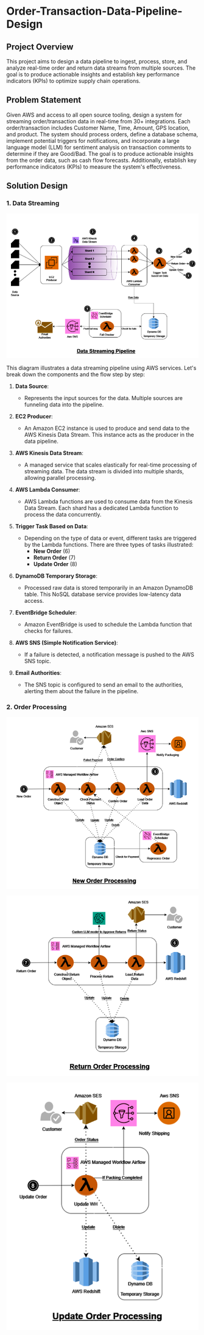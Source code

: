 # Order-Transaction-Data-Pipeline-Design

## Project Overview

This project aims to design a data pipeline to ingest, process, store, and analyze real-time order and return data streams from multiple sources. The goal is to produce actionable insights and establish key performance indicators (KPIs) to optimize supply chain operations.

## Problem Statement

Given AWS and access to all open source tooling, design a system for streaming order/transaction data in real-time from 30+ integrations. Each order/transaction includes Customer Name, Time, Amount, GPS location, and product. The system should process orders, define a database schema, implement potential triggers for notifications, and incorporate a large language model (LLM) for sentiment analysis on transaction comments to determine if they are Good/Bad. The goal is to produce actionable insights from the order data, such as cash flow forecasts. Additionally, establish key performance indicators (KPIs) to measure the system's effectiveness.

## Solution Design

### 1. Data Streaming

![Data Streaming](https://github.com/ChaudharyAnshul/Order-Transaction-Data-Pipeline-Design/blob/main/design%20image/Data_pipeline_Design.drawio.png)

This diagram illustrates a data streaming pipeline using AWS services. Let's break down the components and the flow step by step:

1. **Data Source**:
   - Represents the input sources for the data. Multiple sources are funneling data into the pipeline.

2. **EC2 Producer**:
   - An Amazon EC2 instance is used to produce and send data to the AWS Kinesis Data Stream. This instance acts as the producer in the data pipeline.

3. **AWS Kinesis Data Stream**:
   - A managed service that scales elastically for real-time processing of streaming data. The data stream is divided into multiple shards, allowing parallel processing.

4. **AWS Lambda Consumer**:
   - AWS Lambda functions are used to consume data from the Kinesis Data Stream. Each shard has a dedicated Lambda function to process the data concurrently.

5. **Trigger Task Based on Data**:
   - Depending on the type of data or event, different tasks are triggered by the Lambda functions. There are three types of tasks illustrated:
     - **New Order** (6)
     - **Return Order** (7)
     - **Update Order** (8)

6. **DynamoDB Temporary Storage**:
   - Processed raw data is stored temporarily in an Amazon DynamoDB table. This NoSQL database service provides low-latency data access.

7. **EventBridge Scheduler**:
   - Amazon EventBridge is used to schedule the Lambda function that checks for failures. 

8. **AWS SNS (Simple Notification Service)**:
   - If a failure is detected, a notification message is pushed to the AWS SNS topic.

9. **Email Authorities**:
    - The SNS topic is configured to send an email to the authorities, alerting them about the failure in the pipeline.

### 2. Order Processing

![New Orders](https://github.com/ChaudharyAnshul/Order-Transaction-Data-Pipeline-Design/blob/main/design%20image/new_order.drawio.png)

![Return Orders](https://github.com/ChaudharyAnshul/Order-Transaction-Data-Pipeline-Design/blob/main/design%20image/return_order.drawio.png)

![Update Orders](https://github.com/ChaudharyAnshul/Order-Transaction-Data-Pipeline-Design/blob/main/design%20image/update_order.drawio.png)
